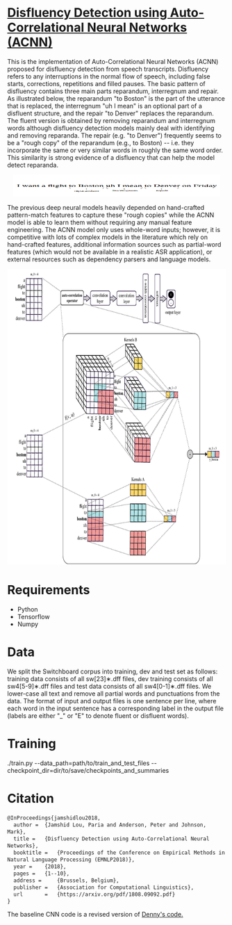 # <a href='https://arxiv.org/pdf/1808.09092.pdf'>Disfluency Detection using Auto-Correlational Neural Networks (ACNN)</a><br>
This is the implementation of Auto-Correlational Neural Networks (ACNN) proposed for disfluency detection from speech transcripts. Disfluency refers to any interruptions in the normal flow of speech, including false starts, corrections, repetitions and filled pauses. The basic pattern of disfluency contains three main parts reparandum, interregnum and repair. As illustrated below, the
reparandum "to Boston" is the part of the utterance that is replaced, the interregnum "uh I mean" is an optional part of a disfluent structure, and the repair "to Denver" replaces the reparandum. The fluent version is obtained by removing reparandum and interregnum words although disfluency detection models mainly deal with identifying and removing reparanda. The repair (e.g. "to Denver") frequently seems to be a "rough copy" of the reparandum (e.g., to Boston) -- i.e. they incorporate the same or very similar words in roughly the same word order. This similarity is strong evidence of a disfluency that can help the model detect reparanda. 

<p align="center">
  <img src="img/disfluency_example.jpg" width=476 height=50>
</p>

The previous deep neural models heavily depended on hand-crafted pattern-match features to capture these "rough copies" while the ACNN model is able to learn them without requiring any manual feature engineering. The ACNN model only uses whole-word inputs; however, it is competitive with lots of complex models in the literature which rely on hand-crafted features, additional information sources
such as partial-word features (which would not be available in a realistic ASR application), or external resources such as dependency parsers and language models. 


<p align="center">
  <img src="img/acnn_model.jpg" width=777 height=680>
</p>


# Requirements
- Python 
- Tensorflow 
- Numpy

# Data
We split the Switchboard corpus into training, dev and test set as follows: training data consists of all sw[23]∗.dff files, dev training consists of all sw4[5-9]∗.dff files and test data consists of all sw4[0-1]∗.dff files. We lower-case all text and remove all partial words and punctuations from the data. The format of input and output files is one sentence per line, where each word in the input sentence has a corresponding label in the output file (labels are either "_" or "E" to denote fluent or disfluent words).


# Training

./train.py    --data_path=path/to/train_and_test_files     --checkpoint_dir=dir/to/save/checkpoints_and_summaries


# Citation
```
@InProceedings{jamshidlou2018,
  author = 	{Jamshid Lou, Paria and Anderson, Peter and Johnson, Mark},
  title = 	{Disfluency Detection using Auto-Correlational Neural Networks},
  booktitle = 	{Proceedings of the Conference on Empirical Methods in Natural Language Processing (EMNLP2018)},
  year = 	{2018},
  pages = 	{1--10},
  address = 	{Brussels, Belgium},
  publisher =   {Association for Computational Linguistics},
  url       =   {https://arxiv.org/pdf/1808.09092.pdf}
}
```


The baseline CNN code is a revised version of <a href='https://github.com/dennybritz/cnn-text-classification-tf'>Denny's code.</a><br>
